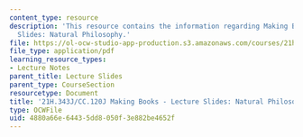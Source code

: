 ```yaml
---
content_type: resource
description: 'This resource contains the information regarding Making Books - Lecture
  Slides: Natural Philosophy.'
file: https://ol-ocw-studio-app-production.s3.amazonaws.com/courses/21h-343j-making-books-the-renaissance-and-today-spring-2016/4880a66e64435dd8050f3e882be4652f_MIT21H_343JS16_Philo.pdf
file_type: application/pdf
learning_resource_types:
- Lecture Notes
parent_title: Lecture Slides
parent_type: CourseSection
resourcetype: Document
title: '21H.343J/CC.120J Making Books - Lecture Slides: Natural Philosophy'
type: OCWFile
uid: 4880a66e-6443-5dd8-050f-3e882be4652f
---
```

